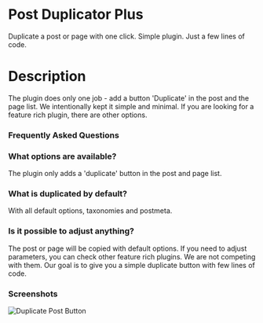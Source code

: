 # Post Duplicator Plus
Duplicate a post or page with one click. Simple plugin. Just a few lines of code. 

# Description

The plugin does only one job - add a button 'Duplicate' in the post and the page list. We intentionally kept it simple and minimal. If you are looking for a feature rich plugin, there are other options.

### Frequently Asked Questions


### What options are available?

The plugin only adds a 'duplicate' button in the post and page list. 

### What is duplicated by default?

With all default options, taxonomies and postmeta. 

### Is it possible to adjust anything?

The post or page will be copied with default options. If you need to adjust parameters, you can check other feature rich plugins. We are not competing with them. Our goal is to give you a simple duplicate button with few lines of code. 

### Screenshots
![Duplicate Post Button](assets/screenshot-1.png)